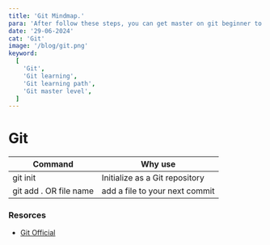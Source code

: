 ```yaml
---
title: 'Git Mindmap.'
para: 'After follow these steps, you can get master on git beginner to master level.'
date: '29-06-2024'
cat: 'Git'
image: '/blog/git.png'
keyword:
  [
    'Git',
    'Git learning',
    'Git learning path',
    'Git master level',
  ]
---
```


# Git

| Command                | Why use                          |
| ---                    | ---                              |
| git init               |  Initialize as a Git repository  |
| git add . OR file name |  add a file to your next commit  |

### Resorces

- [Git Official](https://git-scm.com/docs)
